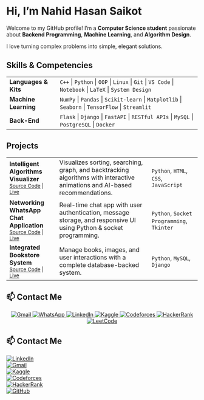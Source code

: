 # Hi, I’m Nahid Hasan Saikot

Welcome to my GitHub profile! I’m a **Computer Science student** passionate about **Backend Programming**, **Machine Learning**, and **Algorithm Design**.  

I love turning complex problems into simple, elegant solutions.



## Skills & Competencies
<table>
  <tr>
    <td><b>Languages & Kits</b></td>
    <td>
      <code>C++</code> | <code>Python</code> | <code>OOP</code> | <code>Linux</code> | 
      <code>Git</code> | <code>VS Code</code> | <code>Notebook</code> | <code>LaTeX</code> | 
      <code>System Design</code>
    </td>
  </tr>
  <tr>
    <td><b>Machine Learning</b></td>
    <td>
      <code>NumPy</code> | <code>Pandas</code> | <code>Scikit-learn</code> | <code>Matplotlib</code> | 
      <code>Seaborn</code> | <code>TensorFlow</code> | <code>Streamlit</code>
    </td>
  </tr>
  <tr>
    <td><b>Back-End</b></td>
    <td>
      <code>Flask</code> | <code>Django</code> | <code>FastAPI</code> | <code>RESTful APIs</code> | 
      <code>MySQL</code> | <code>PostgreSQL</code> | <code>Docker</code>
    </td>
  </tr>
</table>



## Projects

<table>
  <tr>
    <td>
      <b>Intelligent Algorithms Visualizer</b><br>
      <small>
        <a href="https://github.com/nahiiiiid/intelligent-algorithms-visualizer">Source Code</a> | 
        <a href="#">Live</a>
      </small>
    </td>
    <td>Visualizes sorting, searching, graph, and backtracking algorithms with interactive animations and AI-based recommendations.</td>
    <td><code>Python</code>, <code>HTML</code>, <code>CSS</code>, <code>JavaScript</code></td>
  </tr>
  <tr>
    <td>
      <b>Networking WhatsApp Chat Application</b><br>
      <small>
        <a href="https://github.com/nahiiiiid/networking-chat-app">Source Code</a> | 
        <a href="#">Live</a>
      </small>
    </td>
    <td>Real-time chat app with user authentication, message storage, and responsive UI using Python & socket programming.</td>
    <td><code>Python</code>, <code>Socket Programming</code>, <code>Tkinter</code></td>
  </tr>
  <tr>
    <td>
      <b>Integrated Bookstore System</b><br>
      <small>
        <a href="https://github.com/nahiiiiid/read-relax-bookstore">Source Code</a> | 
        <a href="#">Live</a>
      </small>
    </td>
    <td>Manage books, images, and user interactions with a complete database-backed system.</td>
    <td><code>Python</code>, <code>MySQL</code>, <code>Django</code></td>
  </tr>
</table>



## 📫 Contact Me

<p align="center">
  <a href="mailto:nahid@example.com" target="_blank">
    <img src="https://img.shields.io/badge/-Gmail-EA4335?style=for-the-badge&logo=gmail&logoColor=white" alt="Gmail"/>
  </a>
  <a href="https://wa.me/8801XXXXXXXXX" target="_blank">
    <img src="https://img.shields.io/badge/-WhatsApp-25D366?style=for-the-badge&logo=whatsapp&logoColor=white" alt="WhatsApp"/>
  </a>
  <a href="https://www.linkedin.com/in/nahidhasansaikot/" target="_blank">
    <img src="https://img.shields.io/badge/-LinkedIn-0A66C2?style=for-the-badge&logo=linkedin&logoColor=white" alt="LinkedIn"/>
  </a>
  <a href="https://www.kaggle.com/nahidhasansaikot" target="_blank">
    <img src="https://img.shields.io/badge/-Kaggle-20BEFF?style=for-the-badge&logo=kaggle&logoColor=white" alt="Kaggle"/>
  </a>
  <a href="https://codeforces.com/profile/nahiiiiid" target="_blank">
    <img src="https://img.shields.io/badge/-Codeforces-1F8ACB?style=for-the-badge&logo=codeforces&logoColor=white" alt="Codeforces"/>
  </a>
  <a href="https://www.hackerrank.com/nahidhasansaikot" target="_blank">
    <img src="https://img.shields.io/badge/-HackerRank-2EC866?style=for-the-badge&logo=hackerrank&logoColor=white" alt="HackerRank"/>
  </a>
  <a href="https://leetcode.com/nahiiiiid/" target="_blank">
    <img src="https://img.shields.io/badge/-LeetCode-F79F1F?style=for-the-badge&logo=leetcode&logoColor=white" alt="LeetCode"/>
  </a>
</p>



## 📫 Contact Me

[![LinkedIn](https://img.shields.io/badge/LinkedIn-0A66C2?style=flat-square&logo=linkedin&logoColor=white)](https://www.linkedin.com/in/nahidhasansaikot/)  
[![Gmail](https://img.shields.io/badge/Gmail-D14836?style=flat-square&logo=gmail&logoColor=white)](mailto:nahid@example.com)  
[![Kaggle](https://img.shields.io/badge/Kaggle-20BEFF?style=flat-square&logo=kaggle&logoColor=white)](https://www.kaggle.com/nahidhasansaikot)  
[![Codeforces](https://img.shields.io/badge/Codeforces-1F8ACB?style=flat-square&logo=codeforces&logoColor=white)](https://codeforces.com/profile/nahiiiiid)  
[![HackerRank](https://img.shields.io/badge/HackerRank-2EC866?style=flat-square&logo=hackerrank&logoColor=white)](https://www.hackerrank.com/nahidhasansaikot)  
[![GitHub](https://img.shields.io/badge/GitHub-181717?style=flat-square&logo=github&logoColor=white)](https://github.com/nahiiiiid)











